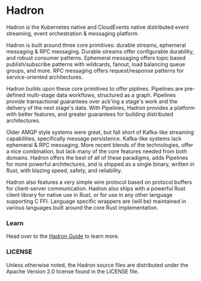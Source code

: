 Hadron
======
Hadron is the Kubernetes native and CloudEvents native distributed event streaming, event orchestration & messaging platform.

Hadron is built around three core primitives: durable streams, ephemeral messaging & RPC messaging. Durable streams offer configurable durability, and robust consumer patterns. Ephemeral messaging offers topic based publish/subscribe patterns with wildcards, fanout, load balancing queue groups, and more. RPC messaging offers request/response patterns for service-oriented architectures.

Hadron builds upon these core primitives to offer piplines. Pipelines are pre-defined multi-stage data workflows, structured as a graph. Pipelines provide transactional guarantees over ack'ing a stage's work and the delivery of the next stage's data. With Pipelines, Hadron provides a platform with better features, and greater guarantees for building distributed architectures.

Older AMQP style systems were great, but fall short of Kafka-like streaming capabilities, specifically message persistence. Kafka-like systems lack ephemeral & RPC messaging. More recent blends of the technologies, offer a nice combination, but lack many of the core features needed from both domains. Hadron offers the best of all of these paradigms, adds Pipelines for more powerful architectures, and is shipped as a single binary, written in Rust, with blazing speed, safety, and reliability.

Hadron also features a very simple wire protocol based on protocol buffers for client-server communication. Hadron also ships with a powerful Rust client library for native use in Rust, or for use in any other language supporting C FFI. Language specific wrappers are (will be) maintained in various languages built around the core Rust implementation.

### Learn
Head over to the [Hadron Guide](https://hadron-project.github.io/hadron/) to learn more.

### LICENSE
Unless otherwise noted, the Hadron source files are distributed under the Apache Version 2.0 license found in the LICENSE file.

